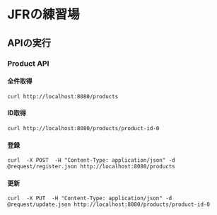 # JFRの練習場

## APIの実行
### Product API
#### 全件取得
```
curl http://localhost:8080/products
```
#### ID取得
```
curl http://localhost:8080/products/product-id-0
```
#### 登録
```
curl  -X POST  -H "Content-Type: application/json" -d @request/register.json http://localhost:8080/products 
```

#### 更新
```
curl  -X PUT  -H "Content-Type: application/json" -d @request/update.json http://localhost:8080/products/product-id-0
```
